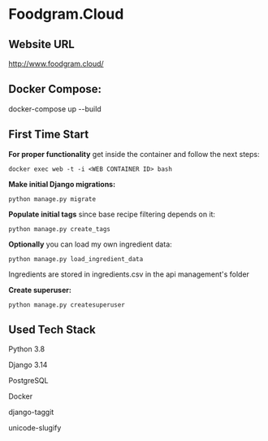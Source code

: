 # Foodgram.Cloud

## Website URL

http://www.foodgram.cloud/

## Docker Compose:
docker-compose up --build

## First Time Start

**For proper functionality** get inside the container and follow the next steps:

~~~
docker exec web -t -i <WEB CONTAINER ID> bash
~~~

**Make initial Django migrations:**
~~~
python manage.py migrate
~~~

**Populate initial tags** since base recipe filtering depends on it:
~~~
python manage.py create_tags
~~~

**Optionally** you can load my own ingredient data:
~~~
python manage.py load_ingredient_data
~~~
Ingredients are stored in ingredients.csv in the api management's folder


**Create superuser:**

~~~
python manage.py createsuperuser
~~~

## Used Tech Stack
Python 3.8

Django 3.14

PostgreSQL

Docker

django-taggit

unicode-slugify
